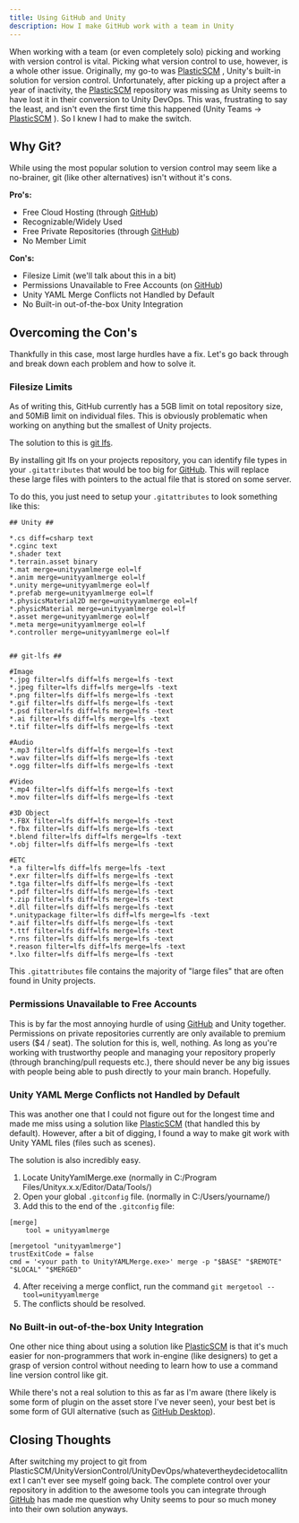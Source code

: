 ```yaml
---
title: Using GitHub and Unity
description: How I make GitHub work with a team in Unity
---
```

When working with a team (or even completely solo) picking and working with version control is vital. Picking what version control to use, however, is a whole other issue. Originally, my go-to was [PlasticSCM](https://www.plasticscm.com/) , Unity's built-in solution for version control. Unfortunately, after picking up a project after a year of inactivity, the [PlasticSCM](https://www.plasticscm.com/)  repository was missing as Unity seems to have lost it in their conversion to Unity DevOps. This was, frustrating to say the least, and isn't even the first time this happened (Unity Teams -> [PlasticSCM](https://www.plasticscm.com/) ). So I knew I had to make the switch.

## Why Git?
While using the most popular solution to version control may seem like a no-brainer, git (like other alternatives) isn't without it's cons.

**Pro's:**
- Free Cloud Hosting (through [GitHub](https://github.com/))
- Recognizable/Widely Used 
- Free Private Repositories (through [GitHub](https://github.com/))
- No Member Limit

**Con's:**
- Filesize Limit (we'll talk about this in a bit)
- Permissions Unavailable to Free Accounts (on [GitHub](https://github.com/))
- Unity YAML Merge Conflicts not Handled by Default
- No Built-in out-of-the-box Unity Integration

## Overcoming the Con's

Thankfully in this case, most large hurdles have a fix. Let's go back through and break down each problem and how to solve it.

### Filesize Limits

As of writing this, GitHub currently has a 5GB limit on total repository size, and 50MiB limit on individual files. This is obviously problematic when working on anything but the smallest of Unity projects.

The solution to this is [git lfs](https://git-lfs.com/).

By installing git lfs on your projects repository, you can identify file types in your `.gitattributes` that would be too big for [GitHub](https://github.com/). This will replace these large files with pointers to the actual file that is stored on some server.

To do this, you just need to setup your `.gitattributes` to look something like this:
```
## Unity ##

*.cs diff=csharp text
*.cginc text
*.shader text
*.terrain.asset binary
*.mat merge=unityyamlmerge eol=lf
*.anim merge=unityyamlmerge eol=lf
*.unity merge=unityyamlmerge eol=lf
*.prefab merge=unityyamlmerge eol=lf
*.physicsMaterial2D merge=unityyamlmerge eol=lf
*.physicMaterial merge=unityyamlmerge eol=lf
*.asset merge=unityyamlmerge eol=lf
*.meta merge=unityyamlmerge eol=lf
*.controller merge=unityyamlmerge eol=lf


## git-lfs ##

#Image
*.jpg filter=lfs diff=lfs merge=lfs -text
*.jpeg filter=lfs diff=lfs merge=lfs -text
*.png filter=lfs diff=lfs merge=lfs -text
*.gif filter=lfs diff=lfs merge=lfs -text
*.psd filter=lfs diff=lfs merge=lfs -text
*.ai filter=lfs diff=lfs merge=lfs -text
*.tif filter=lfs diff=lfs merge=lfs -text

#Audio
*.mp3 filter=lfs diff=lfs merge=lfs -text
*.wav filter=lfs diff=lfs merge=lfs -text
*.ogg filter=lfs diff=lfs merge=lfs -text

#Video
*.mp4 filter=lfs diff=lfs merge=lfs -text
*.mov filter=lfs diff=lfs merge=lfs -text

#3D Object
*.FBX filter=lfs diff=lfs merge=lfs -text
*.fbx filter=lfs diff=lfs merge=lfs -text
*.blend filter=lfs diff=lfs merge=lfs -text
*.obj filter=lfs diff=lfs merge=lfs -text

#ETC
*.a filter=lfs diff=lfs merge=lfs -text
*.exr filter=lfs diff=lfs merge=lfs -text
*.tga filter=lfs diff=lfs merge=lfs -text
*.pdf filter=lfs diff=lfs merge=lfs -text
*.zip filter=lfs diff=lfs merge=lfs -text
*.dll filter=lfs diff=lfs merge=lfs -text
*.unitypackage filter=lfs diff=lfs merge=lfs -text
*.aif filter=lfs diff=lfs merge=lfs -text
*.ttf filter=lfs diff=lfs merge=lfs -text
*.rns filter=lfs diff=lfs merge=lfs -text
*.reason filter=lfs diff=lfs merge=lfs -text
*.lxo filter=lfs diff=lfs merge=lfs -text
```

This `.gitattributes` file contains the majority of "large files" that are often found in Unity projects.

### Permissions Unavailable to Free Accounts

This is by far the most annoying hurdle of using [GitHub](https://github.com/) and Unity together. Permissions on private repositories currently are only available to premium users ($4 / seat). The solution for this is, well, nothing. As long as you're working with trustworthy people and managing your repository properly (through branching/pull requests etc.), there should never be any big issues with people being able to push directly to your main branch. Hopefully. 

### Unity YAML Merge Conflicts not Handled by Default

This was another one that I could not figure out for the longest time and made me miss using a solution like [PlasticSCM](https://www.plasticscm.com/) (that handled this by default). However, after a bit of digging, I found a way to make git work with Unity YAML files (files such as scenes).

The solution is also incredibly easy.

1. Locate UnityYamlMerge.exe (normally in C:/Program Files/Unityx.x.x/Editor/Data/Tools/)
2. Open your global `.gitconfig` file. (normally in C:/Users/yourname/)
3. Add this to the end of the `.gitconfig` file:
```
[merge]
    tool = unityyamlmerge

[mergetool "unityyamlmerge"]
trustExitCode = false
cmd = '<your path to UnityYAMLMerge.exe>' merge -p "$BASE" "$REMOTE" "$LOCAL" "$MERGED"
```

4. After receiving a merge conflict, run the command `git mergetool --tool=unityyamlmerge`
5. The conflicts should be resolved.

### No Built-in out-of-the-box Unity Integration

One other nice thing about using a solution like [PlasticSCM](https://www.plasticscm.com/) is that it's much easier for non-programmers that work in-engine (like designers) to get a grasp of version control without needing to learn how to use a command line version control like git.

While there's not a real solution to this as far as I'm aware (there likely is some form of plugin on the asset store I've never seen), your best bet is some form of GUI alternative (such as [GitHub Desktop](https://desktop.github.com/download/)).

## Closing Thoughts

After switching my project to git from PlasticSCM/UnityVersionControl/UnityDevOps/whatevertheydecidetocallitnext I can't ever see myself going back. The complete control over your repository in addition to the awesome tools you can integrate through [GitHub](https://github.com/) has made me question why Unity seems to pour so much money into their own solution anyways.